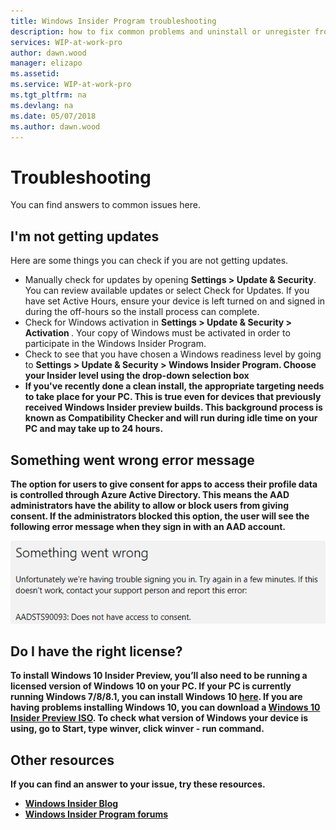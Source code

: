 ```yaml
---
title: Windows Insider Program troubleshooting
description: how to fix common problems and uninstall or unregister from the Windows Insider Program
services: WIP-at-work-pro
author: dawn.wood
manager: elizapo
ms.assetid: 
ms.service: WIP-at-work-pro
ms.tgt_pltfrm: na
ms.devlang: na
ms.date: 05/07/2018
ms.author: dawn.wood
---
```


# Troubleshooting
You can find answers to common issues here. 

## I'm not getting updates

Here are some things you can check if you are not getting updates. 
* Manually check for updates by opening <b>Settings > Update & Security</b>. You can review available updates or select Check for Updates. If you have set Active Hours, ensure your device is left turned on and signed in during the off-hours so the install process can complete.
* Check for Windows activation in <b>Settings > Update & Security > Activation </b>. Your copy of Windows must be activated in order to participate in the Windows Insider Program.
* Check to see that you have chosen a Windows readiness level by going to <b>Settings > Update & Security > Windows Insider Program. Choose your Insider level using the drop-down selection box
* If you've recently done a clean install, the appropriate targeting needs to take place for your PC. This is true even for devices that previously received Windows Insider preview builds. This background process is known as Compatibility Checker and will run during idle time on your PC and may take up to 24 hours.

## Something went wrong error message

The option for users to give consent for apps to access their profile data is controlled through Azure Active Directory. This means the AAD administrators have the ability to allow or block users from giving consent.
If the administrators blocked this option, the user will see the following error message when they sign in with an AAD account.

![alt text](images/waas-wipfb-aad-error.png "something went wrong")

## Do I have the right license?

To install Windows 10 Insider Preview, you’ll also need to be running a licensed version of Windows 10 on your PC. If your PC is currently running Windows 7/8/8.1, you can install Windows 10 [here](https://www.microsoft.com/en-us/windows/get-windows-10?step=Win10Question1). If you are having problems installing Windows 10, you can download a [Windows 10 Insider Preview ISO](https://www.microsoft.com/en-us/software-download/windowsinsiderpreviewadvanced). To check what version of Windows your device is using, go to <b>Start</b>, type <b>winver</b>, click <b>winver - run command</b>.

## Other resources

If you can find an answer to your issue, try these resources.

* [Windows Insider Blog](https://blogs.windows.com/windowsexperience/tag/windows-insider-program/)
* [Windows Insider Program forums](https://answers.microsoft.com/en-us/insider?OCID=WIP_r_Welcome3_Body_InsidersForum)
